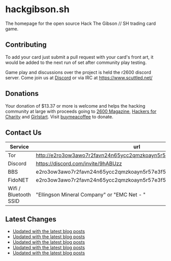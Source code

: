 # hackgibson.sh
The homepage for the open source Hack The Gibson // SH trading card game.


## Contributing

To add your card just submit a pull request with your card's front art, it would be added to the next run of set after community play testing.

Game play and discussions over the project is held the r2600 discord server. Come join us at [Discord](https://discord.com/invite/9hABUzz) or via IRC at https://www.scuttled.net/


## Donations

Your donation of $13.37 or more is welcome and helps the hacking community at large with proceeds going to [2600 Magazine](https://2600.com/), [Hackers for Charity](https://hackersforcharity.org) and [Girlstart](https://girlstart.org).  Visit [buymeacoffee](https://www.buymeacoffee.com/hackgibson.sh) to donate.


## Contact Us

Service | url
-|-
Tor | http://e2ro3ow3awo7r2favn24n65ycc2qmzkoayn5r57e3f56nvjwdcgg32ad.onion
Discord | https://discord.com/invite/9hABUzz
BBS | e2ro3ow3awo7r2favn24n65ycc2qmzkoayn5r57e3f56nvjwdcgg32ad.onion:23
FidoNET | e2ro3ow3awo7r2favn24n65ycc2qmzkoayn5r57e3f56nvjwdcgg32ad.onion:24554
Wifi / Bluetooth SSID | "Ellingson Mineral Company" or "EMC Net - <fidonet address>"

## Latest Changes
<!-- BLOG-POST-LIST:START -->
- [Updated with the latest blog posts](https://github.com/DFW2600/hackgibson.sh/commit/17741d1ba78b7eb341824e8d7a82b4bf57b0f608)
- [Updated with the latest blog posts](https://github.com/DFW2600/hackgibson.sh/commit/4b44f27f70186b43ffed1577936a6b032a1a1b21)
- [Updated with the latest blog posts](https://github.com/DFW2600/hackgibson.sh/commit/07d2dfb117f71bbf2cc3fb06fca0979c26cb9f8e)
- [Updated with the latest blog posts](https://github.com/DFW2600/hackgibson.sh/commit/652f6aeb42571d03bd4cdb12185056d6e98f9c4b)
- [Updated with the latest blog posts](https://github.com/DFW2600/hackgibson.sh/commit/03938409ce52db8f1568bc34b88bed3d02b238c8)
<!-- BLOG-POST-LIST:END -->
